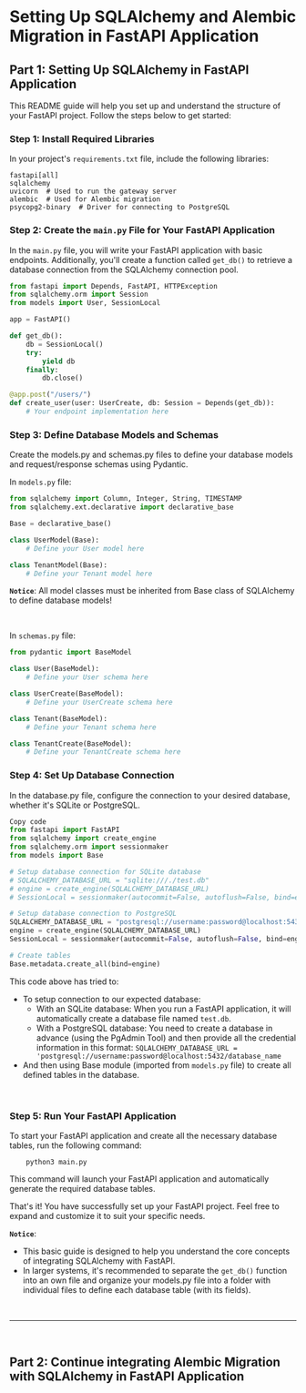# Setting Up SQLAlchemy and Alembic Migration in FastAPI Application

## **Part 1: Setting Up SQLAlchemy in FastAPI Application** 

This README guide will help you set up and understand the structure of your FastAPI project. Follow the steps below to get started:

### Step 1: Install Required Libraries

In your project's `requirements.txt` file, include the following libraries:

```plaintext
fastapi[all]
sqlalchemy
uvicorn  # Used to run the gateway server
alembic  # Used for Alembic migration
psycopg2-binary  # Driver for connecting to PostgreSQL
```

### Step 2: Create the `main.py` File for Your FastAPI Application

In the `main.py` file, you will write your FastAPI application with basic endpoints. Additionally, you'll create a function called `get_db()` to retrieve a database connection from the SQLAlchemy connection pool.

```python
from fastapi import Depends, FastAPI, HTTPException
from sqlalchemy.orm import Session
from models import User, SessionLocal

app = FastAPI()

def get_db():
    db = SessionLocal()
    try:
        yield db
    finally:
        db.close()

@app.post("/users/")
def create_user(user: UserCreate, db: Session = Depends(get_db)):
    # Your endpoint implementation here
```

### Step 3: Define Database Models and Schemas

Create the models.py and schemas.py files to define your database models and request/response schemas using Pydantic.

In `models.py` file: 

```python
from sqlalchemy import Column, Integer, String, TIMESTAMP
from sqlalchemy.ext.declarative import declarative_base

Base = declarative_base()

class UserModel(Base):
    # Define your User model here

class TenantModel(Base):
    # Define your Tenant model here
```

**`Notice`**: All model classes must be inherited from Base class of SQLAlchemy to define database models!

<br>

In `schemas.py` file: 

```python
from pydantic import BaseModel

class User(BaseModel):
    # Define your User schema here

class UserCreate(BaseModel):
    # Define your UserCreate schema here

class Tenant(BaseModel):
    # Define your Tenant schema here

class TenantCreate(BaseModel):
    # Define your TenantCreate schema here

```

### Step 4: Set Up Database Connection
In the database.py file, configure the connection to your desired database, whether it's SQLite or PostgreSQL.

```python
Copy code
from fastapi import FastAPI
from sqlalchemy import create_engine
from sqlalchemy.orm import sessionmaker
from models import Base

# Setup database connection for SQLite database
# SQLALCHEMY_DATABASE_URL = "sqlite:///./test.db"
# engine = create_engine(SQLALCHEMY_DATABASE_URL)
# SessionLocal = sessionmaker(autocommit=False, autoflush=False, bind=engine)

# Setup database connection to PostgreSQL
SQLALCHEMY_DATABASE_URL = "postgresql://username:password@localhost:5432/database_name"
engine = create_engine(SQLALCHEMY_DATABASE_URL)
SessionLocal = sessionmaker(autocommit=False, autoflush=False, bind=engine)

# Create tables
Base.metadata.create_all(bind=engine)
```

This code above has tried to: 
- To setup connection to our expected database: 
    - With an SQLite database: When you run a FastAPI application, it will automatically create a database file named `test.db`.
    - With a PostgreSQL database: You need to create a database in advance (using the PgAdmin Tool) and then provide all the credential information in this format: `SQLALCHEMY_DATABASE_URL = 'postgresql://username:password@localhost:5432/database_name`
- And then using Base module (imported from `models.py` file) to create all defined tables in the database.

<br>

### Step 5: Run Your FastAPI Application
To start your FastAPI application and create all the necessary database tables, run the following command:

```
    python3 main.py
```

This command will launch your FastAPI application and automatically generate the required database tables.

That's it! You have successfully set up your FastAPI project. Feel free to expand and customize it to suit your specific needs.

**`Notice`**:  
- This basic guide is designed to help you understand the core concepts of integrating SQLAlchemy with FastAPI.
- In larger systems, it's recommended to separate the `get_db()` function into an own file and organize your models.py file into a folder with individual files to define each database table (with its fields).

<br>

---

<br>

## **Part 2: Continue integrating Alembic Migration with SQLAlchemy in FastAPI Application** 

